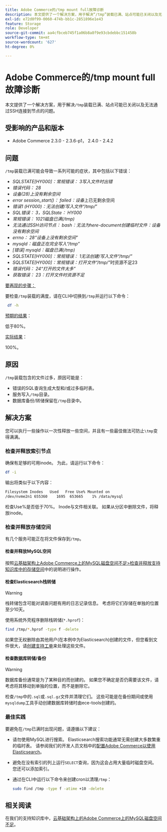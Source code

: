 ```yaml
---
title: Adobe Commerce的/tmp mount full故障诊断
description: 本文提供了一个解决方案，用于解决“/tmp”装载已满、站点可能已关闭以及无法通过SSH连接到节点的问题。
exl-id: e72d0f99-0060-474b-bb1c-2851896e1e43
feature: Storage
role: Developer
source-git-commit: aa4cfbceb745f1a06b8a8f9e93cbdebbc151458b
workflow-type: tm+mt
source-wordcount: '627'
ht-degree: 0%

---
```


# Adobe Commerce的/tmp mount full故障诊断

本文提供了一个解决方案，用于解决`/tmp`装载已满、站点可能已关闭以及无法通过SSH连接到节点的问题。

## 受影响的产品和版本

* Adobe Commerce 2.3.0 - 2.3.6-p1， 2.4.0 - 2.4.2

## 问题

`/tmp`装载已满可能会导致一系列可能的症状，其中包括以下错误：

* *SQLSTATE[HY000]：常规错误： 3写入文件时出错*
* *错误代码： 28*
* *设备(28)上没有剩余空间*
* *error session_start()： failed：设备*&#x200B;上已无剩余空间
* *错误1 (HY000)：无法创建/写入文件“/tmp/*”
* *SQL错误： 3，SQLState： HY000*
* *常规错误： 1021磁盘已满(/tmp)*
* *无法通过SSH访问节点：*
  *bash：无法为here-document创建临时文件：设备没有剩余空间*
* *errno： 28“设备上没有剩余空间”*
* *mysqld：磁盘正在完全写入“/tmp”*
* *[错误] mysqld：磁盘已满(/tmp)*
* *SQLSTATE[HY000]：常规错误： 1无法创建/写入文件“/tmp/”*
* *SQLSTATE[HY000]：常规错误：打开文件“/tmp/”*&#x200B;时资源不足23
* *错误代码： 24“打开的文件太多”*
* *获取错误： 23：打开文件时资源不足*


<u>要再现的步骤：</u>

要检查`/tmp`装载的满度，请在CLI中切换到`/tmp`并运行以下命令：

```bash
 df -h
```

<u>预期的结果</u>：

低于80%。

<u>实际结果</u>：

100%。

## 原因

`/tmp`装载包含的文件过多，原因可能是：

* 错误的SQL查询生成大型和/或过多临时表。
* 服务写入`/tmp`目录。
* 数据库备份/转储保留在`/tmp`目录中。

## 解决方案

您可以执行一些操作以一次性释放一些空间，并且有一些最佳做法可防止`\tmp`变得满满。

### 检查并释放索引节点

确保有足够的可用inode。 为此，请运行以下命令：

```bash
df -i
```

输出将类似于以下内容：

```bash
Filesystem Inodes   Used   Free Use% Mounted on
/dev/nvme2n1 655360    1695  653665    1% /data/mysql
```

检查Use%是否低于70%。 Inode与文件相关联。 如果从分区中删除文件，将释放inode。

### 检查并释放存储空间

有几个服务可能正在将文件保存到`/tmp`。

#### 检查并释放MySQL空间

按照[云基础架构上Adobe Commerce上的MySQL磁盘空间不足>检查并释放支持知识库中的存储空间](https://experienceleague.adobe.com/zh-hans/docs/experience-cloud-kcs/kbarticles/ka-27806#check-and-free-up-storage-space)中的说明进行操作。

#### 检查Elasticsearch栈转储

>[!WARNING]
>
>栈转储包含可能对调查问题有用的日志记录信息。 考虑将它们存储在单独的位置至少10天。

使用系统外壳程序删除栈转储(`*.hprof`)：

```bash
find /tmp/*.hprof -type f -delete
```

如果您无权删除由其他用户(在本例中为Elasticsearch)创建的文件，但您看到文件很大，请[创建支持工单](/help/help-center-guide/help-center/magento-help-center-user-guide.md#submit-ticket)来处理这些文件。

#### 检查数据库转储/备份

>[!WARNING]
>
>数据库备份通常是为了某种目的而创建的。 如果您不确定是否仍需要该文件，请考虑将其移动到单独的位置，而不是删除它。

检查`/tmp`中的`.sql`或`.sql.gz`文件并清理它们。 这些可能是在备份期间或使用`mysqldump`工具手动创建数据库转储时由ece-tools创建的。

### 最佳实践

要避免在`/tmp`已满时出现问题，请遵循以下建议：

* 请勿使用MySQL进行搜索。 Elasticsearch搜索功能通常无需创建大多数繁重的临时表。 请参阅我们的开发人员文档中的[配置Adobe Commerce以使用Elasticsearch](https://experienceleague.adobe.com/zh-hans/docs/commerce-operations/configuration-guide/search/configure-search-engine)。
* 避免在没有索引的列上运行`SELECT`查询，因为这会占用大量临时磁盘空间。 您还可以添加索引。
* 通过在CLI中运行以下命令来创建cron以清理`/tmp`：

  ```bash
  sudo find /tmp -type f -atime +10 -delete
  ```

## 相关阅读

在我们的支持知识库中，[云基础架构上的Adobe Commerce上的MySQL磁盘空间不足](https://experienceleague.adobe.com/zh-hans/docs/experience-cloud-kcs/kbarticles/ka-27806)。
